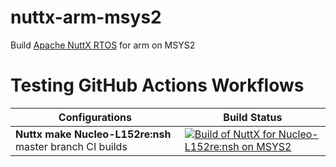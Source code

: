 # nuttx-arm-msys2
Build [Apache NuttX RTOS](https://github.com/apache/nuttx) for arm on MSYS2
# Testing GitHub Actions Workflows

| Configurations | Build Status |
| ------------ | - |
| **Nuttx make Nucleo-L152re:nsh** master branch CI builds | [![Build of NuttX for Nucleo-L152re:nsh on MSYS2](https://github.com/simbit18/nuttx-arm-msys2/actions/workflows/MSYS2_Nucleo_L152re_nsh.yml/badge.svg)](https://github.com/simbit18/nuttx-arm-msys2/actions/workflows/MSYS2_Nucleo_L152re_nsh.yml) |

